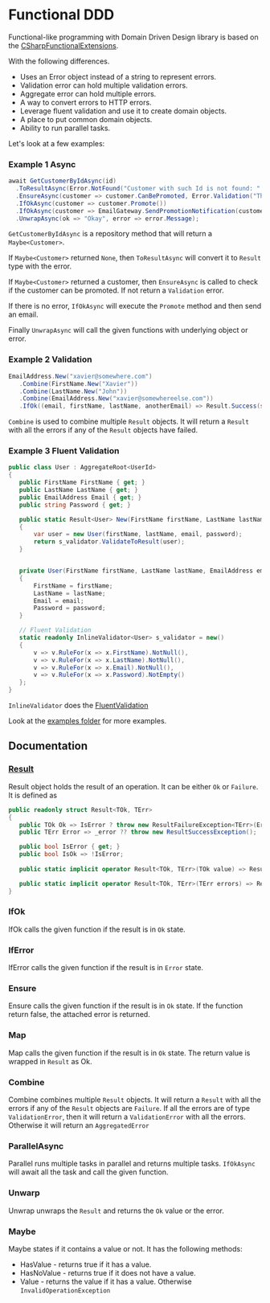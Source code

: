 # Functional DDD

Functional-like programming with Domain Driven Design library is based on the 
[CSharpFunctionalExtensions](https://github.com/vkhorikov/CSharpFunctionalExtensions).

With the following differences.

- Uses an Error object instead of a string to represent errors.
- Validation error can hold multiple validation errors.
- Aggregate error can hold multiple errors.
- A way to convert errors to HTTP errors.
- Leverage fluent validation and use it to create domain objects.
- A place to put common domain objects.
- Ability to run parallel tasks.
    
 Let's look at a few examples:
 
 ### Example 1 Async
 ```csharp
 await GetCustomerByIdAsync(id)
   .ToResultAsync(Error.NotFound("Customer with such Id is not found: " + id))
   .EnsureAsync(customer => customer.CanBePromoted, Error.Validation("The customer has the highest status possible"))
   .IfOkAsync(customer => customer.Promote())
   .IfOkAsync(customer => EmailGateway.SendPromotionNotification(customer.Email))
   .UnwrapAsync(ok => "Okay", error => error.Message);
 ```

 

 `GetCustomerByIdAsync` is a repository method that will return a `Maybe<Customer>`. 
 
 If `Maybe<Customer>` returned `None`, then `ToResultAsync` will convert it to `Result` type with the error.
 
 If `Maybe<Customer>` returned a customer, then `EnsureAsync` is called to check if the customer can be promoted. 
 If not return a `Validation` error.
 
 If there is no error, `IfOkAsync` will execute the `Promote` method and then send an email.

 Finally `UnwrapAsync` will call the given functions with underlying object or error.
 

 ### Example 2 Validation
 ```csharp
 EmailAddress.New("xavier@somewhere.com")
    .Combine(FirstName.New("Xavier"))
    .Combine(LastName.New("John"))
    .Combine(EmailAddress.New("xavier@somewhereelse.com"))
    .IfOk((email, firstName, lastName, anotherEmail) => Result.Success(string.Join(" ", firstName, lastName, email, anotherEmail)));
 ```

 `Combine` is used to combine multiple `Result` objects. It will return a `Result` with all the errors if any of the `Result` objects have failed.
 
 ### Example 3 Fluent Validation
 ```csharp
 public class User : AggregateRoot<UserId>
{
    public FirstName FirstName { get; }
    public LastName LastName { get; }
    public EmailAddress Email { get; }
    public string Password { get; }

    public static Result<User> New(FirstName firstName, LastName lastName, EmailAddress email, string password)
    {
        var user = new User(firstName, lastName, email, password);
        return s_validator.ValidateToResult(user);
    }


    private User(FirstName firstName, LastName lastName, EmailAddress email, string password) : base(UserId.CreateUnique())
    {
        FirstName = firstName;
        LastName = lastName;
        Email = email;
        Password = password;
    }

    // Fluent Validation
    static readonly InlineValidator<User> s_validator = new()
    {
        v => v.RuleFor(x => x.FirstName).NotNull(),
        v => v.RuleFor(x => x.LastName).NotNull(),
        v => v.RuleFor(x => x.Email).NotNull(),
        v => v.RuleFor(x => x.Password).NotEmpty()
    };
}
 ```
 `InlineValidator` does the [FluentValidation](https://docs.fluentvalidation.net)
 
 Look at the [examples folder](https://github.com/xavierjohn/FunctionalDDD/tree/main/Examples) for more examples.

 ## Documentation
 
 ### [Result](RailwayOrientedProgramming/src/Result/Result{TOk,TErr}.cs)
 Result object holds the result of an operation. It can be either `Ok` or `Failure`.
 It is defined as
 
 ```csharp
 public readonly struct Result<TOk, TErr>
{
    public TOk Ok => IsError ? throw new ResultFailureException<TErr>(Error) : _ok!;
    public TErr Error => _error ?? throw new ResultSuccessException();

    public bool IsError { get; }
    public bool IsOk => !IsError;
    
    public static implicit operator Result<TOk, TErr>(TOk value) => Result.Success<TOk, TErr>(value);

    public static implicit operator Result<TOk, TErr>(TErr errors) => Result.Failure<TOk, TErr>(errors);
 }
 ```

 ### IfOk
 IfOk calls the given function if the result is in `Ok` state.

 ### IfError
 IfError calls the given function if the result is in `Error` state.

 ### Ensure
 Ensure calls the given function if the result is in `Ok` state.
 If the function return false, the attached error is returned.

 ### Map
 Map calls the given function if the result is in `Ok` state.
 The return value is wrapped in `Result` as Ok.
 
 ### Combine
 Combine combines multiple `Result` objects. It will return a `Result` with all the errors if any of the `Result` objects are `Failure`.
 If all the errors are of type `ValidationError`, then it will return a `ValidationError` with all the errors. 
 Otherwise it will return an `AggregatedError`
 
 ### ParallelAsync
 Parallel runs multiple tasks in parallel and returns multiple tasks. `IfOkAsync` will await all the task and call the given function.

 ### Unwarp
 Unwrap unwraps the `Result` and returns the `Ok` value or the error.

 ### Maybe
 Maybe states if it contains a value or not. 
 It has the following methods:
 
 - HasValue - returns true if it has a value.
 - HasNoValue - returns true if it does not have a value.
 - Value - returns the value if it has a value. Otherwise `InvalidOperationException`